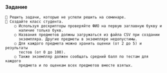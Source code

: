 ### Задание
    📌 Решить задачи, которые не успели решить на семинаре.
    📌 Создайте класс студента.
        ○ Используя дескрипторы проверяйте ФИО на первую заглавную букву и
          наличие только букв.
        ○ Названия предметов должны загружаться из файла CSV при создании
          экземпляра. Другие предметы в экземпляре недопустимы.
        ○ Для каждого предмета можно хранить оценки (от 2 до 5) и результаты
          тестов (от 0 до 100).
        ○ Также экземпляр должен сообщать средний балл по тестам для каждого
          предмета и по оценкам всех предметов вместе взятых. 
